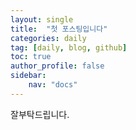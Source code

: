 ```yaml
---
layout: single
title:  "첫 포스팅입니다"
categories: daily
tag: [daily, blog, github]
toc: true
author_profile: false
sidebar: 
    nav: "docs"
---
```


잘부탁드립니다.
